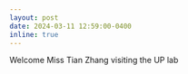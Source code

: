 ```yaml
---
layout: post
date: 2024-03-11 12:59:00-0400
inline: true
---
```


Welcome Miss Tian Zhang visiting the UP lab
